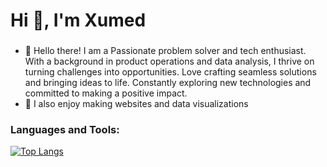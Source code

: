 <h1 align="left">Hi 👋, I'm Xumed</h1>
<h3 align="left"></h3>

- 👋 Hello there! I am a Passionate problem solver and tech enthusiast. With a background in product operations and data analysis, I thrive on turning challenges into opportunities. Love crafting seamless solutions and bringing ideas to life. Constantly exploring new technologies and committed to making a positive impact.
-  🌱 I also enjoy making websites and data visualizations 

<!-- -  📫  How to reach me [linkedin](https://www.linkedin.com/in/xumed001/) | xumed001@gmail.com 
    -  👨‍💻  I enjoy crafting elegant websites that seamlessly blend functionality and aesthetics
-->

 <h3 align="left">Languages and Tools:</h3> 
  
[![Top Langs](https://github-readme-stats.vercel.app/api/top-langs/?username=xumed001)](https://github.com/xumed001/github-readme-stats) 

<!-- <h3 align="left">Languages and Tools:</h3> -->
  
<!-- [![Top Langs](https://github-readme-stats.vercel.app/api/top-langs/?username=xumed001)](https://github.com/xumed001/github-readme-stats) 

[![My GitHub Stats](https://github-readme-stats.vercel.app/api/?username=xumed001&count_private=true&theme=tokyonight&showicons=true)]()
[![My GitHub Language Stats](https://github-readme-stats.vercel.app/api/top-langs/?username=xumed001&langs_count=5&theme=tokyonight)]()


-->
